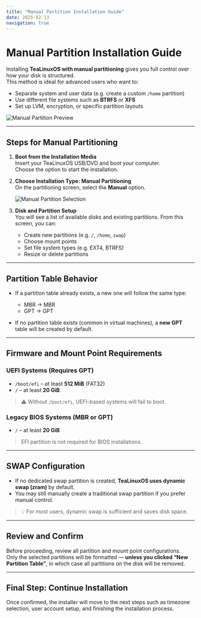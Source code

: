 ```yaml
---
title: "Manual Partition Installation Guide"
date: 2025-02-13
navigation: true
---
```


# Manual Partition Installation Guide

Installing **TeaLinuxOS with manual partitioning** gives you full control over how your disk is structured.  
This method is ideal for advanced users who want to:

- Separate system and user data (e.g. create a custom `/home` partition)
- Use different file systems such as **BTRFS** or **XFS**
- Set up LVM, encryption, or specific partition layouts

<img src="/image/manual.png" alt="Manual Partition Preview" class="mb-4" />

---

## Steps for Manual Partitioning

1. **Boot from the Installation Media**  
   Insert your TeaLinuxOS USB/DVD and boot your computer.  
   Choose the option to start the installation.

2. **Choose Installation Type: Manual Partitioning**  
   On the partitioning screen, select the **Manual** option.

   <img src="/image/manual2.png" alt="Manual Partition Selection" class="mb-4" />

3. **Disk and Partition Setup**  
   You will see a list of available disks and existing partitions. From this screen, you can:

   - Create new partitions (e.g. `/`, `/home`, `swap`)
   - Choose mount points
   - Set file system types (e.g. EXT4, BTRFS)
   - Resize or delete partitions

   <Alert
     title="Important"
     type="warning"
     message="If you click 'New Partition Table', all existing partitions on the selected disk will be erased. This action is irreversible. Use it only if you're sure you want to start fresh on that disk."
   />

---

## Partition Table Behavior

- If a partition table already exists, a new one will follow the same type:

  - MBR → MBR
  - GPT → GPT

- If no partition table exists (common in virtual machines), a **new GPT** table will be created by default.

---

## Firmware and Mount Point Requirements

### UEFI Systems (Requires GPT)

- `/boot/efi` – at least **512 MiB** (FAT32)
- `/` – at least **20 GiB**

> ⚠️ Without `/boot/efi`, UEFI-based systems will fail to boot.

### Legacy BIOS Systems (MBR or GPT)

- `/` – at least **20 GiB**

> EFI partition is not required for BIOS installations.

---

## SWAP Configuration

- If no dedicated swap partition is created, **TeaLinuxOS uses dynamic swap (zram)** by default.
- You may still manually create a traditional swap partition if you prefer manual control.

> 💡 For most users, dynamic swap is sufficient and saves disk space.

---

## Review and Confirm

Before proceeding, review all partition and mount point configurations.  
Only the selected partitions will be formatted — **unless you clicked “New Partition Table”**, in which case all partitions on the disk will be removed.

---

## Final Step: Continue Installation

Once confirmed, the installer will move to the next steps such as timezone selection, user account setup, and finishing the installation process.

<Alert
  type="success"
  title="Tips for Safety"
  message="Always back up your important data before partitioning. Double-check the target disk, especially when dual-booting. You can also use tools like GParted before starting the installer for easier partition management."
/>
